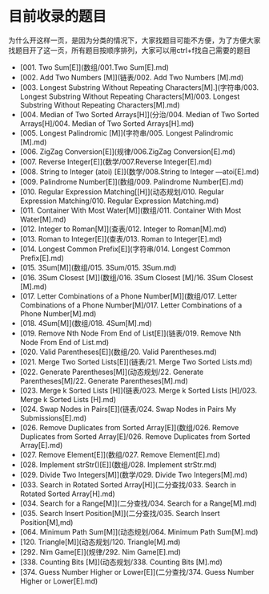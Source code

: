 # 目前收录的题目

为什么开这样一页，是因为分类的情况下，大家找题目可能不方便，为了方便大家找题目开了这一页，所有题目按顺序排列，大家可以用ctrl+f找自己需要的题目

  * [001. Two Sum[E]](数组/001.Two Sum[E].md)
  * [002. Add Two Numbers [M]](链表/002. Add Two Numbers [M].md)
  * [003. Longest Substring Without Repeating Characters[M].](字符串/003. Longest Substring Without Repeating Characters[M]/003. Longest Substring Without Repeating Characters[M].md)   
  * [004. Median of Two Sorted Arrays[H]](分治/004. Median of Two Sorted Arrays[H]/004. Median of Two Sorted Arrays[H].md)
  * [005. Longest Palindromic [M]](字符串/005. Longest Palindromic [M].md)
  * [006. ZigZag Conversion[E]](规律/006.ZigZag Conversion[E].md)
  * [007. Reverse Integer[E]](数学/007.Reverse Integer[E].md)
  * [008. String to Integer (atoi) [E]](数学/008.String to Integer —atoi[E].md)
  * [009. Palindrome Number[E]](数组/009. Palindrome Number[E].md)
  * [010. Regular Expression Matching[[H]](动态规划/010. Regular Expression Matching/010. Regular Expression Matching.md)
  * [011. Container With Most Water[M]](数组/011. Container With Most Water[M].md)
  * [012. Integer to Roman[M]](查表/012. Integer to Roman[M].md)
  * [013. Roman to Integer[E]](查表/013. Roman to Integer[E].md)
  * [014. Longest Common Prefix[E]](字符串/014. Longest Common Prefix[E].md)
  * [015. 3Sum[M]](数组/015. 3Sum/015. 3Sum.md)
  * [016. 3Sum Closest [M]](数组/016. 3Sum Closest [M]/16. 3Sum Closest [M].md)
  * [017. Letter Combinations of a Phone Number[M]](数组/017. Letter Combinations of a Phone Number[M]/017. Letter Combinations of a Phone Number[M].md)
  * [018. 4Sum[M]](数组/018. 4Sum[M].md)
  * [019. Remove Nth Node From End of List[E]](链表/019. Remove Nth Node From End of List.md)
  * [020. Valid Parentheses[E]](数组/20. Valid Parentheses.md)
  * [021. Merge Two Sorted Lists[E]](链表/21. Merge Two Sorted Lists.md)
  * [022. Generate Parentheses[M]](动态规划/22. Generate Parentheses[M]/22. Generate Parentheses[M].md)
  * [023. Merge k Sorted Lists [H]](链表/023. Merge k Sorted Lists [H]/023. Merge k Sorted Lists [H].md)
  * [024. Swap Nodes in Pairs[E]](链表/024. Swap Nodes in Pairs   My Submissions[E].md)
  * [026. Remove Duplicates from Sorted Array[E]](数组/026. Remove Duplicates from Sorted Array[E]/026. Remove Duplicates from Sorted Array[E].md)
  * [027. Remove Element[E]](数组/027. Remove Element[E].md)
  * [028. Implement strStr()[E]](数组/028. Implement strStr.md)
  * [029. Divide Two Integers[M]](数学/029. Divide Two Integers[M].md)
  * [033. Search in Rotated Sorted Array[H]](二分查找/033. Search in Rotated Sorted Array[H].md)
  * [034. Search for a Range[M]](二分查找/034. Search for a Range[M].md)
  * [035. Search Insert Position[M]](二分查找/035. Search Insert Position[M],md)
  * [064. Minimum Path Sum[M]](动态规划/064. Minimum Path Sum[M].md)
  * [120. Triangle[M]](动态规划/120. Triangle[M].md)
  * [292. Nim Game[E]](规律/292. Nim Game[E].md)
  * [338. Counting Bits [M]](动态规划/338. Counting Bits [M].md)
  * [374. Guess Number Higher or Lower[E]](二分查找/374. Guess Number Higher or Lower[E].md)

  
   

